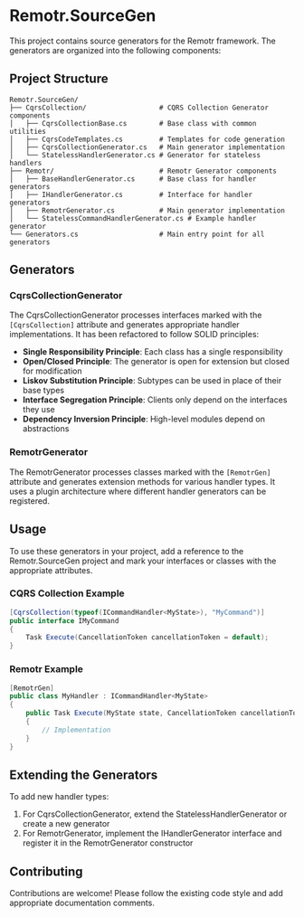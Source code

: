 # Remotr.SourceGen

This project contains source generators for the Remotr framework. The generators are organized into the following components:

## Project Structure

```
Remotr.SourceGen/
├── CqrsCollection/                  # CQRS Collection Generator components
│   ├── CqrsCollectionBase.cs        # Base class with common utilities
│   ├── CqrsCodeTemplates.cs         # Templates for code generation
│   ├── CqrsCollectionGenerator.cs   # Main generator implementation
│   └── StatelessHandlerGenerator.cs # Generator for stateless handlers
├── Remotr/                          # Remotr Generator components
│   ├── BaseHandlerGenerator.cs      # Base class for handler generators
│   ├── IHandlerGenerator.cs         # Interface for handler generators
│   ├── RemotrGenerator.cs           # Main generator implementation
│   └── StatelessCommandHandlerGenerator.cs # Example handler generator
└── Generators.cs                    # Main entry point for all generators
```

## Generators

### CqrsCollectionGenerator

The CqrsCollectionGenerator processes interfaces marked with the `[CqrsCollection]` attribute and generates appropriate handler implementations. It has been refactored to follow SOLID principles:

- **Single Responsibility Principle**: Each class has a single responsibility
- **Open/Closed Principle**: The generator is open for extension but closed for modification
- **Liskov Substitution Principle**: Subtypes can be used in place of their base types
- **Interface Segregation Principle**: Clients only depend on the interfaces they use
- **Dependency Inversion Principle**: High-level modules depend on abstractions

### RemotrGenerator

The RemotrGenerator processes classes marked with the `[RemotrGen]` attribute and generates extension methods for various handler types. It uses a plugin architecture where different handler generators can be registered.

## Usage

To use these generators in your project, add a reference to the Remotr.SourceGen project and mark your interfaces or classes with the appropriate attributes.

### CQRS Collection Example

```csharp
[CqrsCollection(typeof(ICommandHandler<MyState>), "MyCommand")]
public interface IMyCommand
{
    Task Execute(CancellationToken cancellationToken = default);
}
```

### Remotr Example

```csharp
[RemotrGen]
public class MyHandler : ICommandHandler<MyState>
{
    public Task Execute(MyState state, CancellationToken cancellationToken = default)
    {
        // Implementation
    }
}
```

## Extending the Generators

To add new handler types:

1. For CqrsCollectionGenerator, extend the StatelessHandlerGenerator or create a new generator
2. For RemotrGenerator, implement the IHandlerGenerator interface and register it in the RemotrGenerator constructor

## Contributing

Contributions are welcome! Please follow the existing code style and add appropriate documentation comments. 